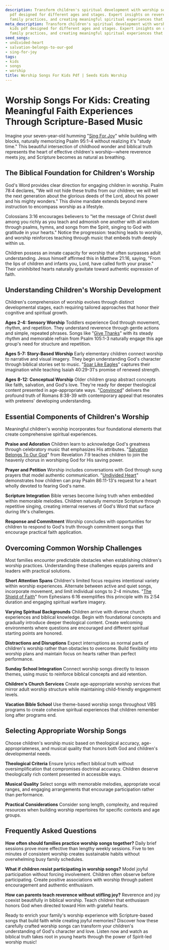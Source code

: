 ```yaml
---
description: Transform children's spiritual development with worship songs for kids
  pdf designed for different ages and stages. Expert insights on reverent worship,
  family practices, and creating meaningful spiritual experiences that last a lifetime.
meta_description: Transform children's spiritual development with worship songs for
  kids pdf designed for different ages and stages. Expert insights on reverent worship,
  family practices, and creating meaningful spiritual experiences that last a lifetime.
seed_songs:
- undivided-heart
- salvation-belongs-to-our-god
- sing-for-joy
tags:
- kids
- songs
- worship
title: Worship Songs For Kids Pdf | Seeds Kids Worship
---
```

# Worship Songs For Kids: Creating Meaningful Faith Experiences Through Scripture-Based Music

Imagine your seven-year-old humming "[Sing For Joy](https://seedskidsworship.com/product/sing-for-joy-psalm-951-4-3/)" while building with blocks, naturally memorizing Psalm 95:1-4 without realizing it's "study time." This beautiful intersection of childhood wonder and biblical truth represents the heart of effective children's worship—where reverence meets joy, and Scripture becomes as natural as breathing.

## The Biblical Foundation for Children's Worship

God's Word provides clear direction for engaging children in worship. Psalm 78:4 declares, "We will not hide these truths from our children; we will tell the next generation about the glorious deeds of the Lord, about his power and his mighty wonders." This divine mandate extends beyond mere instruction to encompass worship as a lifestyle.

Colossians 3:16 encourages believers to "let the message of Christ dwell among you richly as you teach and admonish one another with all wisdom through psalms, hymns, and songs from the Spirit, singing to God with gratitude in your hearts." Notice the progression: teaching leads to worship, and worship reinforces teaching through music that embeds truth deeply within us.

Children possess an innate capacity for worship that often surpasses adult understanding. Jesus himself affirmed this in Matthew 21:16, saying, "From the lips of children and infants you, Lord, have called forth your praise." Their uninhibited hearts naturally gravitate toward authentic expression of faith.

## Understanding Children's Worship Development

Children's comprehension of worship evolves through distinct developmental stages, each requiring tailored approaches that honor their cognitive and spiritual growth.

**Ages 2-4: Sensory Worship**
Toddlers experience God through movement, rhythm, and repetition. They understand reverence through gentle actions and simple, repeated phrases. Songs like "[Give Thanks](https://seedskidsworship.com/product/give-thanks-psalm-1051-3-2/)" with its steady rhythm and memorable refrain from Psalm 105:1-3 naturally engage this age group's need for structure and repetition.

**Ages 5-7: Story-Based Worship**
Early elementary children connect worship to narrative and visual imagery. They begin understanding God's character through biblical stories set to music. "[Soar Like Eagles](https://seedskidsworship.com/product/soar-like-eagles-isaiah-4029-31-2/)" captures their imagination while teaching Isaiah 40:29-31's promise of renewed strength.

**Ages 8-12: Conceptual Worship**
Older children grasp abstract concepts like faith, salvation, and God's love. They're ready for deeper theological content presented in age-appropriate ways. "[Convinced](https://seedskidsworship.com/product/convinced-romans-838-39-3/)" delivers the profound truth of Romans 8:38-39 with contemporary appeal that resonates with preteens' developing understanding.

## Essential Components of Children's Worship

Meaningful children's worship incorporates four foundational elements that create comprehensive spiritual experiences.

**Praise and Adoration**
Children learn to acknowledge God's greatness through celebratory music that emphasizes His attributes. "[Salvation Belongs To Our God](https://seedskidsworship.com/product/salvation-belongs-to-our-god-revelation-79-2/)" from Revelation 7:9 teaches children to join the heavenly chorus in worshiping God for His saving power.

**Prayer and Petition**
Worship includes conversations with God through sung prayers that model authentic communication. "[Undivided Heart](https://seedskidsworship.com/product/undivided-heart-psalm-8611-13-2/)" demonstrates how children can pray Psalm 86:11-13's request for a heart wholly devoted to fearing God's name.

**Scripture Integration**
Bible verses become living truth when embedded within memorable melodies. Children naturally memorize Scripture through repetitive singing, creating internal reserves of God's Word that surface during life's challenges.

**Response and Commitment**
Worship concludes with opportunities for children to respond to God's truth through commitment songs that encourage practical faith application.

## Overcoming Common Worship Challenges

Most families encounter predictable obstacles when establishing children's worship practices. Understanding these challenges equips parents and leaders with practical solutions.

**Short Attention Spans**
Children's limited focus requires intentional variety within worship experiences. Alternate between active and quiet songs, incorporate movement, and limit individual songs to 2-4 minutes. "[The Shield of Faith](https://seedskidsworship.com/product/the-shield-of-faith-ephesians-616-2/)" from Ephesians 6:16 exemplifies this principle with its 2:54 duration and engaging spiritual warfare imagery.

**Varying Spiritual Backgrounds**
Children arrive with diverse church experiences and biblical knowledge. Begin with foundational concepts and gradually introduce deeper theological content. Create welcoming environments where questions are encouraged and different spiritual starting points are honored.

**Distractions and Disruptions**
Expect interruptions as normal parts of children's worship rather than obstacles to overcome. Build flexibility into worship plans and maintain focus on hearts rather than perfect performance.

**Sunday School Integration**
Connect worship songs directly to lesson themes, using music to reinforce biblical concepts and aid retention.

**Children's Church Services**
Create age-appropriate worship services that mirror adult worship structure while maintaining child-friendly engagement levels.

**Vacation Bible School**
Use theme-based worship songs throughout VBS programs to create cohesive spiritual experiences that children remember long after programs end.

## Selecting Appropriate Worship Songs

Choose children's worship music based on theological accuracy, age-appropriateness, and musical quality that honors both God and children's developmental needs.

**Theological Criteria**
Ensure lyrics reflect biblical truth without oversimplification that compromises doctrinal accuracy. Children deserve theologically rich content presented in accessible ways.

**Musical Quality**
Select songs with memorable melodies, appropriate vocal ranges, and engaging arrangements that encourage participation rather than performance.

**Practical Considerations**
Consider song length, complexity, and required resources when building worship repertoires for specific contexts and age groups.

## Frequently Asked Questions

**How often should families practice worship songs together?**
Daily brief sessions prove more effective than lengthy weekly sessions. Five to ten minutes of consistent worship creates sustainable habits without overwhelming busy family schedules.

**What if children resist participating in worship songs?**
Model joyful participation without forcing involvement. Children often observe before participating. Create positive associations with worship through patient encouragement and authentic enthusiasm.

**How can parents teach reverence without stifling joy?**
Reverence and joy coexist beautifully in biblical worship. Teach children that enthusiasm honors God when directed toward Him with grateful hearts.

Ready to enrich your family's worship experience with Scripture-based songs that build faith while creating joyful memories? Discover how these carefully crafted worship songs can transform your children's understanding of God's character and love. Listen now and watch as biblical truth takes root in young hearts through the power of Spirit-led worship music!

<script type="application/ld+json">
{
  "@context": "https://schema.org",
  "@type": "Article",
  "headline": "Worship Songs For Kids Pdf",
  "author": {
    "@type": "Organization",
    "name": "Seeds Kids Worship"
  },
  "publisher": {
    "@type": "Organization",
    "name": "Seeds Kids Worship",
    "logo": {
      "@type": "ImageObject",
      "url": "https://seedskidsworship.com/logo.png"
    }
  },
  "datePublished": "2025-09-08T14:14:18.741102",
  "dateModified": "2025-09-08T14:14:18.741131",
  "description": "Transform children's spiritual development with worship songs for kids pdf designed for different ages and stages. Expert insights on reverent worship, family p",
  "mainEntityOfPage": {
    "@type": "WebPage",
    "@id": "https://seedskidsworship.com/activities/worship-songs-for-kids-pdf/"
  }
}
</script>

<script type="application/ld+json">
{
  "@context": "https://schema.org",
  "@type": "Product",
  "name": "Undivided Heart",
  "description": "Worship song asking for an undivided heart to fear God's name from Psalm 86:11-13",
  "url": "https://seedskidsworship.com/product/undivided-heart-psalm-8611-13-2/",
  "brand": {
    "@type": "Brand",
    "name": "Seeds Kids Worship"
  },
  "category": "Children's Christian Music",
  "album": "Seeds of Praise"
}
</script>

<script type="application/ld+json">
{
  "@context": "https://schema.org",
  "@type": "Product",
  "name": "Salvation Belongs To Our God",
  "description": "Celebratory worship song proclaiming that salvation belongs to God from Revelation 7:9",
  "url": "https://seedskidsworship.com/product/salvation-belongs-to-our-god-revelation-79-2/",
  "brand": {
    "@type": "Brand",
    "name": "Seeds Kids Worship"
  },
  "category": "Children's Christian Music",
  "album": "Jesus"
}
</script>

<script type="application/ld+json">
{
  "@context": "https://schema.org",
  "@type": "Product",
  "name": "Sing For Joy",
  "description": "Joyful worship song encouraging children to sing for joy to the Rock of salvation from Psalm 95:1-4",
  "url": "https://seedskidsworship.com/product/sing-for-joy-psalm-951-4-3/",
  "brand": {
    "@type": "Brand",
    "name": "Seeds Kids Worship"
  },
  "category": "Children's Christian Music",
  "album": "Seeds of Praise"
}
</script>
